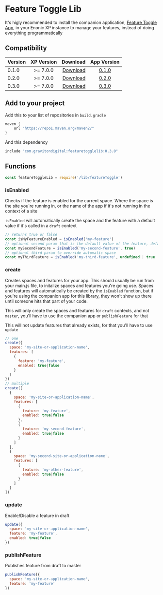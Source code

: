 # Feature Toggle Lib
It's higly recommended to install the companion application, [Feature Toggle App](https://github.com/GravitonDigital/feature-toggle-app), in your Enonic XP instance to manage your features, instead of doing everything programmatically
## Compatibility

| Version       | XP Version            | Download  | App Version |
| ------------- |:-------------:| -----:| :-----:|
| 0.1.0         | >= 7.0.0      | [Download](https://repo1.maven.org/maven2/com/gravitondigital/featuretogglelib/0.1.0/featuretogglelib-0.1.0.jar)     | [0.1.0](https://repo1.maven.org/maven2/com/gravitondigital/featuretoggleapp/0.1.0/featuretoggleapp-0.1.0.jar)
| 0.2.0         | >= 7.0.0      | [Download](https://repo1.maven.org/maven2/com/gravitondigital/featuretogglelib/0.2.0/featuretogglelib-0.2.0.jar)     | [0.2.0](https://repo1.maven.org/maven2/com/gravitondigital/featuretoggleapp/0.2.0/featuretoggleapp-0.2.0.jar)
| 0.3.0         | >= 7.0.0      | [Download](https://repo1.maven.org/maven2/com/gravitondigital/featuretogglelib/0.3.0/featuretogglelib-0.3.0.jar)     | [0.3.0](https://repo1.maven.org/maven2/com/gravitondigital/featuretoggleapp/0.3.0/featuretoggleapp-0.3.0.jar)

## Add to your project

Add this to your list of repositories in `build.gradle`
```groovy
maven {
    url "https://repo1.maven.org/maven2/"
}
```

And this dependency
```groovy
include "com.gravitondigital:featuretogglelib:0.3.0"
```

## Functions
```javascript
const featureToggleLib = require('/lib/featureToggle')
```
### isEnabled
Checks if the feature is enabled for the current space. Where the space is the site you're running in, or the name of the app if it's not running in the context of a site

`isEnabled` will automatically create the space and the feature with a default value if it's called in a `draft` context

```javascript
// returns true or false
const isMyFeatureEnabled = isEnabled('my-feature')
// optional second param that is the default value of the feature, defaults to false if not passed
const mySecondFeature = isEnabled('my-second-feature', true)
// optional third param to override automatic space
const myThirdFeature = isEnabled('my-third-feature', undefined | true | false , 'override-space')
```


### create
Creates spaces and features for your app. This should usually be run from your main.js file, to initalize spaces and features you're going use. Spaces and features will automatically be created by the `isEnabled` function, but if you're using the companion app for this library, they won't show up there until someone hits that part of your code.

This will only create the spaces and features for `draft` contexts, and not `master`,  you'll have to use the companion app or `publishFeature` for that

This will not update features that already exists, for that you'll have to use `update`

```javascript
// one
create({
  space: 'my-site-or-application-name',
  features: [
    {
      feature: 'my-feature',
      enabled: true|false
    }
  ]
})
// multiple
create([
  {
    space: 'my-site-or-application-name',
    features: [
      {
        feature: 'my-feature',
        enabled: true|false
      },
      {
        feature: 'my-second-feature',
        enabled: true|false
      }
    ]
  },
  {
    space: 'my-second-site-or-application-name',
    features: [
      {
        feature: 'my-other-feature',
        enabled: true|false
      }
    ]
  }
])
```

### update
Enable/Disable a feature in draft

```javascript
update({
  space: 'my-site-or-application-name',
  feature: 'my-feature',
  enabled: true|false
})
```

### publishFeature
Publishes feature from draft to master

```javascript
publishFeature({
  space: 'my-site-or-application-name',
  feature: 'my-feature'
})
```